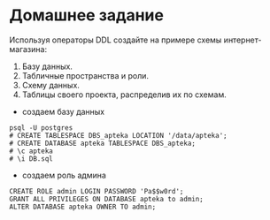 # Домашнее задание
Используя операторы DDL создайте на примере схемы
интернет-магазина:
1. Базу данных.
2. Табличные пространства и роли.
3. Схему данных. 
4. Таблицы своего проекта, распределив их по схемам. 

- coздаем базу данных
```
psql -U postgres
# CREATE TABLESPACE DBS_apteka LOCATION '/data/apteka';
# CREATE DATABASE apteka TABLESPACE DBS_apteka;
# \c apteka
# \i DB.sql

```
- создаем роль админа
```
CREATE ROLE admin LOGIN PASSWORD 'Pa$$w0rd';
GRANT ALL PRIVILEGES ON DATABASE apteka to admin;
ALTER DATABASE apteka OWNER TO admin;
```
